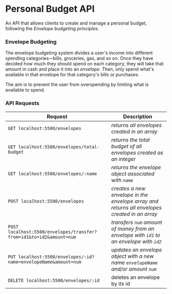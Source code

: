 # Personal Budget API

An API that allows clients to create and manage a personal budget, following the _Envelope budgeting principles_.

### Envelope Budgeting

The envelope budgeting system divides a user's income into different spending categories—bills, groceries, gas, and so on. Once they have decided how much they should spend on each category, they will take that amount in cash and place it into an _envelope_. Then, only spend what's available in that envelope for that category's bills or purchases.

The aim is to prevent the user from overspending by limiting what is available to spend.

### API Requests

| Request                                                             | Description                                                                                  |
| ------------------------------------------------------------------- | -------------------------------------------------------------------------------------------- |
| `GET localhost:5500/envelopes`                                      | _returns all envelopes created in an array_                                                  |
| `GET localhost:5500/envelopes/total-budget`                         | _returns the total budget of all envelopes created as an integer_                            |
| `GET localhost:5500/envelopes/:name`                                | _returns the envelope object associated with `name`_                                         |
| `POST localhost:5500/envelopes`                                     | _creates a new envelope in the envelope array and returns all envelopes created in an array_ |
| `POST localhost:5500/envelopes/transfer?from=id1&to=id2&amount=num` | _transfers `num` amount of money from an envelope with `id1` to an envelope with `id2`_      |
| `PUT localhost:5500/envelopes/:id?name=envelopeName&amount=num`     | _updates an envelope object with a new name `envelopeName` and/or amount `num`_              |
| `DELETE localhost:5500/envelopes/:id`                               | deletes an envelope by its id                                                                |
